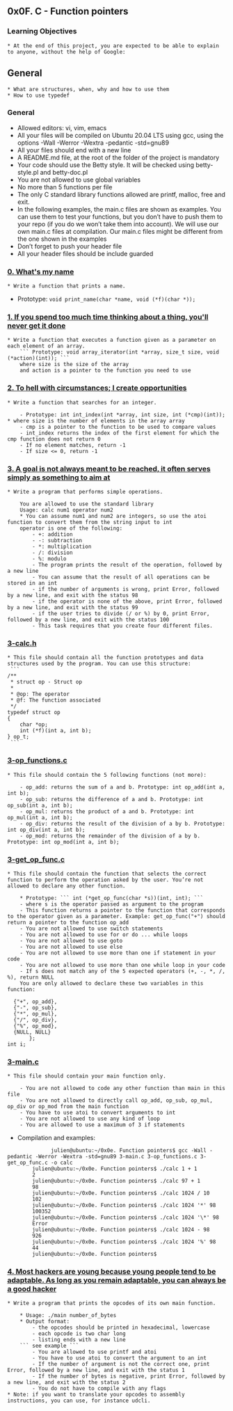 ## 0x0F. C - Function pointers


### Learning Objectives
	* At the end of this project, you are expected to be able to explain to anyone, without the help of Google:

## General
	* What are structures, when, why and how to use them
	* How to use typedef
 
### General
* Allowed editors: vi, vim, emacs
* All your files will be compiled on Ubuntu 20.04 LTS using gcc, using the options -Wall -Werror -Wextra -pedantic -std=gnu89
* All your files should end with a new line
* A README.md file, at the root of the folder of the project is mandatory
* Your code should use the Betty style. It will be checked using betty-style.pl and betty-doc.pl
* You are not allowed to use global variables
* No more than 5 functions per file
* The only C standard library functions allowed are printf, malloc, free and exit.
* In the following examples, the main.c files are shown as examples. You can use them to test your functions, but you don’t have to push them to your repo (if you do we won’t take them into account). We will use our own main.c files at compilation. Our main.c files might be different from the one shown in the examples
* Don’t forget to push your header file
* All your header files should be include guarded

### [0. What's my name](./0-print_name.c)

	* Write a function that prints a name.
- Prototype: ``` void print_name(char *name, void (*f)(char *)); ```

### [1. If you spend too much time thinking about a thing, you'll never get it done](1-array_iterator.c)

	* Write a function that executes a function given as a parameter on each element of an array.
        ``` Prototype: void array_iterator(int *array, size_t size, void (*action)(int)); ```
		where size is the size of the array
		and action is a pointer to the function you need to use

### [2. To hell with circumstances; I create opportunities](./2-int_index.c)

	* Write a function that searches for an integer.

		- Prototype: int int_index(int *array, int size, int (*cmp)(int));
	* where size is the number of elements in the array array
		- cmp is a pointer to the function to be used to compare values
		- int_index returns the index of the first element for which the cmp function does not return 0
		- If no element matches, return -1
		- If size <= 0, return -1


### [3. A goal is not always meant to be reached, it often serves simply as something to aim at]()

	* Write a program that performs simple operations.

		You are allowed to use the standard library
		Usage: calc num1 operator num2
		* You can assume num1 and num2 are integers, so use the atoi function to convert them from the string input to int
		operator is one of the following:
			- +: addition
			- -: subtraction
			- *: multiplication
			- /: division
			- %: modulo
			- The program prints the result of the operation, followed by a new line
			- You can assume that the result of all operations can be stored in an int
			- if the number of arguments is wrong, print Error, followed by a new line, and exit with the status 98
			- if the operator is none of the above, print Error, followed by a new line, and exit with the status 99
			- if the user tries to divide (/ or %) by 0, print Error, followed by a new line, and exit with the status 100
			- This task requires that you create four different files.

### [3-calc.h](./3-calc.h)

	* This file should contain all the function prototypes and data structures used by the program. You can use this structure:
     ```
	/**
	 * struct op - Struct op
	 *
	 * @op: The operator
	 * @f: The function associated
	 */
	typedef struct op
	{
	    char *op;
	    int (*f)(int a, int b);
	} op_t; 
     ```
### [3-op_functions.c](./3-op_functions.c)

	* This file should contain the 5 following functions (not more):

		- op_add: returns the sum of a and b. Prototype: int op_add(int a, int b);
		- op_sub: returns the difference of a and b. Prototype: int op_sub(int a, int b);
		- op_mul: returns the product of a and b. Prototype: int op_mul(int a, int b);
		- op_div: returns the result of the division of a by b. Prototype: int op_div(int a, int b);
		- op_mod: returns the remainder of the division of a by b. Prototype: int op_mod(int a, int b);
### [3-get_op_func.c](./3-get_op_func.c)

	* This file should contain the function that selects the correct function to perform the operation asked by the user. You’re not allowed to declare any other function.

		* Prototype: ``` int (*get_op_func(char *s))(int, int); ```
		- where s is the operator passed as argument to the program
		- This function returns a pointer to the function that corresponds to the operator given as a parameter. Example: get_op_func("+") should return a pointer to the function op_add
		- You are not allowed to use switch statements
		- You are not allowed to use for or do ... while loops
		- You are not allowed to use goto
		- You are not allowed to use else
		- You are not allowed to use more than one if statement in your code
		- You are not allowed to use more than one while loop in your code
		- If s does not match any of the 5 expected operators (+, -, *, /, %), return NULL
		You are only allowed to declare these two variables in this function:
  ```  op_t ops[] = {
	{"+", op_add},
	{"-", op_sub},
	{"*", op_mul},
	{"/", op_div},
	{"%", op_mod},
	{NULL, NULL}
   		 };
 int i;
  ```
### [3-main.c]()

	* This file should contain your main function only.

		- You are not allowed to code any other function than main in this file
		- You are not allowed to directly call op_add, op_sub, op_mul, op_div or op_mod from the main function
		- You have to use atoi to convert arguments to int
		- You are not allowed to use any kind of loop
		- You are allowed to use a maximum of 3 if statements
* Compilation and examples:

``` 
              julien@ubuntu:~/0x0e. Function pointers$ gcc -Wall -pedantic -Werror -Wextra -std=gnu89 3-main.c 3-op_functions.c 3-get_op_func.c -o calc
		julien@ubuntu:~/0x0e. Function pointers$ ./calc 1 + 1
		2
		julien@ubuntu:~/0x0e. Function pointers$ ./calc 97 + 1
		98
		julien@ubuntu:~/0x0e. Function pointers$ ./calc 1024 / 10
		102
		julien@ubuntu:~/0x0e. Function pointers$ ./calc 1024 '*' 98
		100352
		julien@ubuntu:~/0x0e. Function pointers$ ./calc 1024 '\*' 98
		Error
		julien@ubuntu:~/0x0e. Function pointers$ ./calc 1024 - 98
		926
		julien@ubuntu:~/0x0e. Function pointers$ ./calc 1024 '%' 98
		44
		julien@ubuntu:~/0x0e. Function pointers$ 
```

### [4. Most hackers are young because young people tend to be adaptable. As long as you remain adaptable, you can always be a good hacker]()

	* Write a program that prints the opcodes of its own main function.

		* Usage: ./main number_of_bytes
		* Output format:
			- the opcodes should be printed in hexadecimal, lowercase
			- each opcode is two char long
			- listing ends with a new line
		``` see example ```
			- You are allowed to use printf and atoi
			- You have to use atoi to convert the argument to an int
			- If the number of argument is not the correct one, print Error, followed by a new line, and exit with the status 1
			- If the number of bytes is negative, print Error, followed by a new line, and exit with the status 2
			- You do not have to compile with any flags
	* Note: if you want to translate your opcodes to assembly instructions, you can use, for instance udcli.
